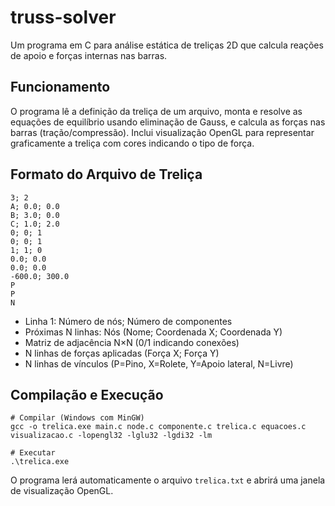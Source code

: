 # truss-solver
Um programa em C para análise estática de treliças 2D que calcula reações de apoio e forças internas nas barras.


## Funcionamento

O programa lê a definição da treliça de um arquivo, monta e resolve as equações de equilíbrio usando eliminação de Gauss, e calcula as forças nas barras (tração/compressão). Inclui visualização OpenGL para representar graficamente a treliça com cores indicando o tipo de força.

## Formato do Arquivo de Treliça

```
3; 2
A; 0.0; 0.0
B; 3.0; 0.0
C; 1.0; 2.0
0; 0; 1
0; 0; 1
1; 1; 0
0.0; 0.0
0.0; 0.0
-600.0; 300.0
P
P
N
```

- Linha 1: Número de nós; Número de componentes
- Próximas N linhas: Nós (Nome; Coordenada X; Coordenada Y)
- Matriz de adjacência N×N (0/1 indicando conexões)
- N linhas de forças aplicadas (Força X; Força Y)
- N linhas de vínculos (P=Pino, X=Rolete, Y=Apoio lateral, N=Livre)

## Compilação e Execução

```
# Compilar (Windows com MinGW)
gcc -o trelica.exe main.c node.c componente.c trelica.c equacoes.c visualizacao.c -lopengl32 -lglu32 -lgdi32 -lm

# Executar
.\trelica.exe
```

O programa lerá automaticamente o arquivo `trelica.txt` e abrirá uma janela de visualização OpenGL.
